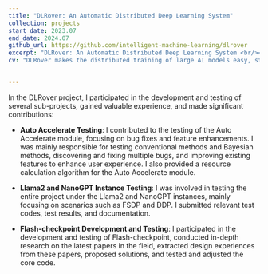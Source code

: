 ```yaml
---
title: "DLRover: An Automatic Distributed Deep Learning System"
collection: projects
start_date: 2023.07
end_date: 2024.07
github_url: https://github.com/intelligent-machine-learning/dlrover
excerpt: "DLRover: An Automatic Distributed Deep Learning System <br/><img src='/images/dlrover2.png' width='500' height='auto'>"
cv: "DLRover makes the distributed training of large AI models easy, stable, fast and green. It can automatically train the Deep Learning model on the distributed cluster. It helps model developers to focus on model arichtecture, without taking care of any engineering stuff, say, hardware acceleration, distributed running, etc. <img src='/images/dlrover2.png' width='500' height='auto'>"
    

---
```


In the DLRover project, I participated in the development and testing of several sub-projects, gained valuable experience, and made significant contributions:

- **Auto Accelerate Testing**: I contributed to the testing of the Auto Accelerate module, focusing on bug fixes and feature enhancements. I was mainly responsible for testing conventional methods and Bayesian methods, discovering and fixing multiple bugs, and improving existing features to enhance user experience. I also provided a resource calculation algorithm for the Auto Accelerate module.

- **Llama2 and NanoGPT Instance Testing**: I was involved in testing the entire project under the Llama2 and NanoGPT instances, mainly focusing on scenarios such as FSDP and DDP. I submitted relevant test codes, test results, and documentation.

- **Flash-checkpoint Development and Testing**: I participated in the development and testing of Flash-checkpoint, conducted in-depth research on the latest papers in the field, extracted design experiences from these papers, proposed solutions, and tested and adjusted the core code.

<!-- DLRover makes the distributed training of large AI models easy, stable, fast and green.
It can automatically train the Deep Learning model on the distributed cluster.
It helps model developers to focus on model arichtecture, without taking care of
any engineering stuff, say, hardware acceleration, distributed running, etc.
Now, it provides automated operation and maintenance for deep learning
training jobs on K8s/Ray. Major features as

- **Fault-Tolerance**: The distributed training can continue running in the event of failures.
- **Flash Checkpoint**: The distributed training can recover failures from the in-memory checkpoint in seconds.
- **Auto-Scaling**: The distributed training can scale up/down resources to improve the stability, throughput
and resource utilization.

What's more, DLRover provides extension libraries of PyTorch and TensorFlow to Speed Up Training.

- [ATorch](atorch/README.md): an extension library of PyTorch to Speed Up Training of Large LLM.
- [TFPlus](tfplus/README.md): an extension library of TensorFlow to Speed Up Training of Search, Recommendation and Advertisement. -->
